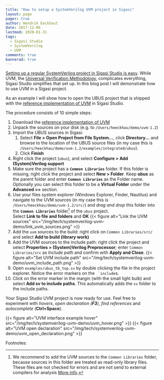 ```yaml
---
title: "How to setup a SystemVerilog UVM project in Sigasi"
layout: page
pager: true
author: Hendrik Eeckhaut
date: 2017-12-06
lastmod: 2020-01-31
tags: 
  - Sigasi Studio
  - SystemVerilog
  - UVM
comments: true
bannerad: true
---
```


[Setting up a regular SystemVerilog project in Sigasi Studio is easy](/tech/systemverilog-project-demo). While UVM, the [Universal Verification Methodology](https://en.wikipedia.org/wiki/Universal_Verification_Methodology), complicates everything, Sigasi Studio simplifies that set up. In this blog post I will demonstrate how to use UVM in a Sigasi project.

As an example I will show how to open the UBUS project that is shipped with the [reference implementation of UVM](http://www.accellera.org/downloads/standards/uvm) in Sigasi Studio.

The procedure consists of 10 simple steps:

1. Download the [reference implementation of UVM](http://www.accellera.org/images/downloads/standards/uvm/uvm-1.2.tar.gz)
1. Unpack the sources on your disk (e.g. to `/Users/heeckhau/demo/uvm-1.2`)
1. Import the UBUS sources in Sigasi:
    1. Select **File > Open Project from File System...**, click **Directory...** and browse to the location of the UBUS source files (in my case this is `/Users/heeckhau/demo/uvm-1.2/examples/integrated/ubus`).
    1. Click **Finish**
1. Right click the project (`ubus`), and select **Configure > Add (System)Verilog support**
1. Make sure the project has a **`Common Libraries`** folder. If this folder is missing, right click the project and select **New > Folder**. Keep **ubus** as the parent folder and enter **`Common Libraries`** as the Folder name. Optionally you can select this folder to be a **Virtual Folder** under the **Advanced >>** section.
1. Use your files system explorer (Windows Explorer, Finder, Nautilus) and navigate to the UVM sources (in my case this is `/Users/heeckhau/demo/uvm-1.2/src/`) and *drag and drop* this folder into the **`Common Libraries`** folder[^commonLibraries] of the `ubus` project.  
  Select **Link to file and folders** and **OK**
  {{< figure alt="Link the UVM sources" src="/img/tech/systemverilog-uvm-demo/link_uvm_sources.png" >}}
1. Add the `uvm` sources to the build: right click on `Common Libraries/src/` and select **Add to build (library work)**  
1. Add the UVM sources to the include path: right click the project and select **Properties > (System)Verilog Preprocessor**; enter `Common Libraries/src` as *Include path* and confirm with **Apply and Close**.
  {{< figure alt="Set UVM include path" src="/img/tech/systemverilog-uvm-demo/uvm_include_path.png" >}}
1. Open `examples/ubus_tb_top.sv` by double clicking the file in the project explorer. Notice the error markers on the `` `include``s.
1. Click on the error marker in the margin (with the small light bulb) and select **Add sv to include paths**. This automatically adds the `sv` folder to the include paths.

Your Sigasi Studio UVM project is now ready for use. Feel free to experiment with *hovers*, *open declaration (**F3**)*, *find references* and *autocomplete* (**Ctrl+Space**).

{{< figure alt="UVM interface example hover" src="/img/tech/systemverilog-uvm-demo/uvm_hover.png" >}}
{{< figure alt="UVM open declaration" src="/img/tech/systemverilog-uvm-demo/uvm_open_declaration.png" >}}


Footnotes:
[^commonLibraries]: We recommend to add the UVM sources to the `Common Libraries` folder, because sources in this folder are treated as read-only library files. These files are not checked for errors and are not send to external compilers for analysis [More info](/manual/libraries#common-libraries).
